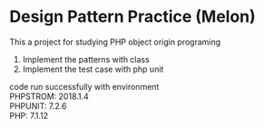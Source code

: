 # Design Pattern Practice (Melon)
This a project for studying PHP object origin programing
1. Implement the patterns with class
2. Implement the test case with php unit

code run successfully with environment
<br>PHPSTROM: 2018.1.4
<br>PHPUNIT: 7.2.6
<br>PHP: 7.1.12